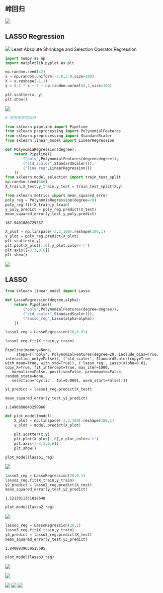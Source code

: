 
## 岭回归
![](https://shirukai.gitee.io/images/860bd06f124bdab731e6109844e30712.jpg)
## LASSO Regression
![](https://shirukai.gitee.io/images/f90f7b158eb22cb2edf3d17523ea2682.jpg)
Least Absolute Shrinkage and Selection Operator Regression


```python
import numpy as np
import matplotlib.pyplot as plt

np.random.seed(42)
x = np.random.uniform(-3.0,3.0,size=100)
X = x.reshape(-1,1)
y = 0.5 * x + 3 + np.random.normal(0,1,size=100)

plt.scatter(x, y)
plt.show()
```


![](https://shirukai.gitee.io/images/387fc0a17126a3d1df5e22184bc35c41.jpg)



```python
# 使用多项式回归

from sklearn.pipeline import Pipeline
from sklearn.preprocessing import PolynomialFeatures
from sklearn.preprocessing import StandardScaler
from sklearn.linear_model import LinearRegression
```


```python
def PolynomiaRegression(degree):
    return Pipeline([
        ("poly",PolynomialFeatures(degree=degree)),
        ("std_scaler",StandardScaler()),
        ("line_reg",LinearRegression())
    ])
from sklearn.model_selection import train_test_split
np.random.seed(666)
X_train,X_test,y_train,y_test = train_test_split(X,y)
```


```python
from sklearn.metrics import mean_squared_error
poly_reg = PolynomiaRegression(degree=20)
poly_reg.fit(X_train,y_train) 
y_poly_predict = poly_reg.predict(X_test)
mean_squared_error(y_test,y_poly_predict)
```




    167.9401086729357




```python
X_plot = np.linspace(-3,3,100).reshape(100,1)
y_plot = poly_reg.predict(X_plot)
plt.scatter(x,y)
plt.plot(X_plot[:,0],y_plot,color='r')
plt.axis([-3,3,0,6])
plt.show()
```


![](https://shirukai.gitee.io/images/9dce2320f1650f4b1e7be566a767e7df.jpg)


## LASSO


```python
from sklearn.linear_model import Lasso
```


```python
def LassoRegression(degree,alpha):
    return Pipeline([
        ("poly",PolynomialFeatures(degree=degree)),
        ("std_scaler",StandardScaler()),
        ("lasso_reg",Lasso(alpha=alpha))
    ])
```


```python
lasso1_reg = LassoRegression(20,0.01)
```


```python
lasso1_reg.fit(X_train,y_train)
```




    Pipeline(memory=None,
         steps=[('poly', PolynomialFeatures(degree=20, include_bias=True, interaction_only=False)), ('std_scaler', StandardScaler(copy=True, with_mean=True, with_std=True)), ('lasso_reg', Lasso(alpha=0.01, copy_X=True, fit_intercept=True, max_iter=1000,
       normalize=False, positive=False, precompute=False, random_state=None,
       selection='cyclic', tol=0.0001, warm_start=False))])




```python
y1_predict = lasso1_reg.predict(X_test)
```


```python
mean_squared_error(y_test,y1_predict)
```




    1.1496080843259966




```python
def plot_model(model):
    X_plot = np.linspace(-3,3,100).reshape(100,1)
    y_plot = model.predict(X_plot)
    
    plt.scatter(x,y)
    plt.plot(X_plot[:,0],y_plot,color='r')
    plt.axis([-3,3,0,6])
    plt.show()
```


```python
plot_model(lasso1_reg)
```


![](https://shirukai.gitee.io/images/d3180efb0abdf563600c0233d90ec5d3.jpg)



```python
lasso2_reg = LassoRegression(20,0.1)
lasso2_reg.fit(X_train,y_train)
y2_predict = lasso2_reg.predict(X_test)
mean_squared_error(y_test,y2_predict)
```


    1.1213911351818648


```python
plot_model(lasso2_reg)
```


![](https://shirukai.gitee.io/images/a83f2b9919162fae575c20cf4e92002c.jpg)



```python
lasso3_reg = LassoRegression(20,1)
lasso3_reg.fit(X_train,y_train)
y3_predict = lasso3_reg.predict(X_test)
mean_squared_error(y_test,y3_predict)
```


    1.8408939659515595


```python
plot_model(lasso3_reg)
```


![](https://shirukai.gitee.io/images/ed8a1f3869b9c51f9b0812e43441ab50.jpg)


![](https://shirukai.gitee.io/images/1d87139c3f93d9165ca33c295ca41e22.jpg)

![](https://shirukai.gitee.io/images/0873bea64f44328eff9790f8fff35a26.jpg)
![](https://shirukai.gitee.io/images/9a97f2927ac379dca4800404fcd7e855.jpg)
![](https://shirukai.gitee.io/images/11676506ee8eb2be0aa43c097fa8aa03.jpg)

